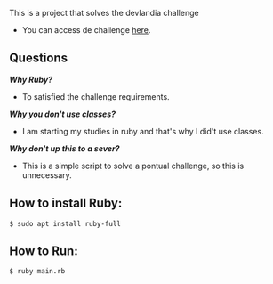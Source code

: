 This is a project that solves the devlandia challenge
* You can access de challenge [here](https://www.hackerrank.com/challenges/saveprincess2/problem).


## Questions

***Why Ruby?***
* To satisfied the challenge requirements.

***Why you don't use classes?***
* I am starting my studies in ruby and that's why I did't use classes.

***Why don't up this to a sever?***
* This is a simple script to solve a pontual challenge, so this is unnecessary.

## How to install Ruby:
    $ sudo apt install ruby-full

## How to Run:
    $ ruby main.rb